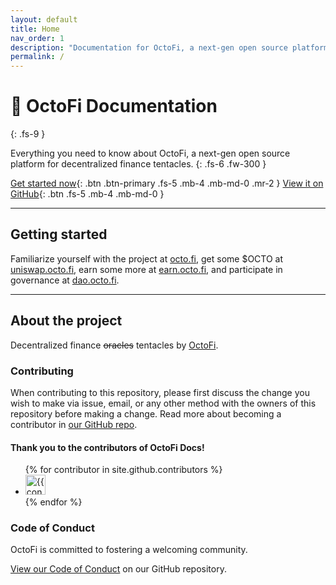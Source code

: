 ```yaml
---
layout: default
title: Home
nav_order: 1
description: "Documentation for OctoFi, a next-gen open source platform for decentralized finance tentacles."
permalink: /
---
```


# 🐙 OctoFi Documentation
{: .fs-9 }

Everything you need to know about OctoFi, a next-gen open source platform for decentralized finance tentacles.
{: .fs-6 .fw-300 }

[Get started now](#getting-started){: .btn .btn-primary .fs-5 .mb-4 .mb-md-0 .mr-2 } [View it on GitHub](https://github.com/octofi/docs){: .btn .fs-5 .mb-4 .mb-md-0 }

---

## Getting started

Familiarize yourself with the project at [octo.fi](https://octo.fi), get some $OCTO at [uniswap.octo.fi](https://uniswap.octo.fi), earn some more at [earn.octo.fi](https://earn.octo.fi), and participate in governance at [dao.octo.fi](https://dao.octo.fi).

---

## About the project

Decentralized finance <s>oracles</s> tentacles by [OctoFi](http://octo.fi).

### Contributing

When contributing to this repository, please first discuss the change you wish to make via issue,
email, or any other method with the owners of this repository before making a change. Read more about becoming a contributor in [our GitHub repo](https://github.com/octofi/docs#contributing).

#### Thank you to the contributors of OctoFi Docs!

<ul class="list-style-none">
{% for contributor in site.github.contributors %}
  <li class="d-inline-block mr-1">
     <a href="{{ contributor.html_url }}"><img src="{{ contributor.avatar_url }}" width="32" height="32" alt="{{ contributor.login }}"/></a>
  </li>
{% endfor %}
</ul>

### Code of Conduct

OctoFi is committed to fostering a welcoming community.

[View our Code of Conduct](https://github.com/octofi/docs/tree/master/CODE_OF_CONDUCT.md) on our GitHub repository.
